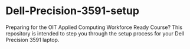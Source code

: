 # Dell-Precision-3591-setup
Preparing for the OIT Applied Computing Workforce Ready Course? This repository is intended to step you through the setup process for your Dell Precision 3591 laptop.
